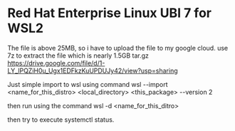 # Red Hat Enterprise Linux UBI 7 for WSL2

The file is above 25MB, so i have to upload the file to my google cloud. use 7z to extract the file which is nearly 1.5GB tar.gz https://drive.google.com/file/d/1-LY_lPQZiH0u_Ugx1EDFkzKuUPDUJy42/view?usp=sharing

Just simple import to wsl using command wsl --import <name_for_this_distro> <local_directory> <this_package> --version 2

then run using the command wsl -d <name_for_this_ditro>

then try to execute systemctl status.
